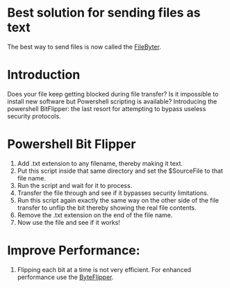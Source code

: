 # Best solution for sending files as text
The best way to send files is now called the [FileByter](https://github.com/TheEliteOneShot/FileByter).

# Introduction
Does your file keep getting blocked during file transfer? Is it impossible to install new software but Powershell scripting is available? Introducing the powershell BitFlipper: the last resort for attempting to bypass useless security protocols. 

# Powershell Bit Flipper
1. Add .txt extension to any filename, thereby making it text. 
2. Put this script inside that same directory and set the $SourceFile to that file name.
3. Run the script and wait for it to process.
4. Transfer the file through and see if it bypasses security limitations.
5. Run this script again exactly the same way on the other side of the file transfer to unflip the bit thereby showing the real file contents.
6. Remove the .txt extension on the end of the file name.
7. Now use the file and see if it works!

# Improve Performance:

1. Flipping each bit at a time is not very efficient. For enhanced performance use the [ByteFlipper](https://github.com/TheEliteOneShot/ps_byte_flipper). 
